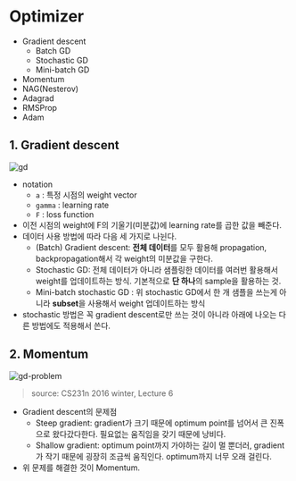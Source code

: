 # Optimizer

- Gradient descent
    + Batch GD
    + Stochastic GD
    + Mini-batch GD
- Momentum
- NAG(Nesterov)
- Adagrad
- RMSProp
- Adam

## 1. Gradient descent

![gd](https://wikimedia.org/api/rest_v1/media/math/render/svg/26a319f33db70a80f8c5373f4348a198a202056c)

- notation
    + `a` : 특정 시점의 weight vector
    + `gamma` : learning rate
    + `F` : loss function
- 이전 시점의 weight에 F의 기울기(미분값)에 learning rate를 곱한 값을 빼준다.
- 데이터 사용 방법에 따라 다음 세 가지로 나뉜다.
    + (Batch) Gradient descent: **전체 데이터**를 모두 활용해 propagation, backpropagation해서 각 weight의 미분값을 구한다.
    + Stochastic GD: 전체 데이터가 아니라 샘플링한 데이터를 여러번 활용해서 weight를 업데이트하는 방식. 기본적으로 **단 하나**의 sample을 활용하는 것.
    + Mini-batch stochastic GD : 위 stochastic GD에서 한 개 샘플을 쓰는게 아니라 **subset**을 사용해서 weight 업데이트하는 방식
- stochastic 방법은 꼭 gradient descent로만 쓰는 것이 아니라 아래에 나오는 다른 방법에도 적용해서 쓴다.

## 2. Momentum

![gd-problem](https://i.imgur.com/m7YYZge.png)

> source: CS231n 2016 winter, Lecture 6

- Gradient descent의 문제점
    + Steep gradient: gradient가 크기 때문에 optimum point를 넘어서 큰 진폭으로 왔다갔다한다. 필요없는 움직임을 갖기 때문에 낭비다.
    + Shallow gradient: optimum point까지 가야하는 길이 멀 뿐더러, gradient가 작기 때문에 굉장히 조금씩 움직인다. optimum까지 너무 오래 걸린다.
- 위 문제를 해결한 것이 Momentum.















